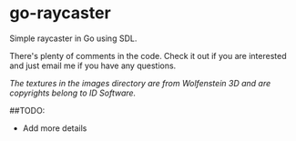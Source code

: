 # go-raycaster
Simple raycaster in Go using SDL.

There's plenty of comments in the code. Check it out if you are interested and just email me if you have any questions.

*The textures in the images directory are from Wolfenstein 3D and are copyrights belong to ID Software.*

##TODO:
- Add more details

